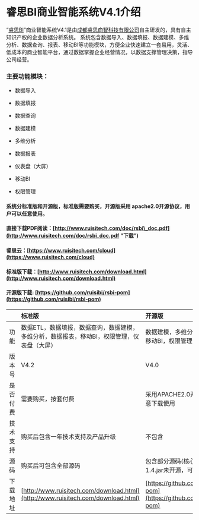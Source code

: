 # 睿思BI商业智能系统V4.1介绍

“[睿思BI](http://www.ruisitech.com/product.html)”商业智能系统V4.1是由[成都睿思商智科技有限公司](http://www.ruisibi.cn)自主研发的，具有自主知识产权的企业数据分析系统。 系统包含数据导入、数据填报、数据建模、多维分析、数据查询、报表、移动BI等功能模块，方便企业快速建立一套易用，灵活、低成本的商业智能平台，通过数据掌握企业经营情况，以数据支撑管理决策，指导公司经营。

### 主要功能模块：

* 数据导入

* 数据填报

* 数据查询

* 数据建模

* 多维分析

* 数据报表

* 仪表盘（大屏）

* 移动BI

* 权限管理

#### 系统分标准版和开源版，标准版需要购买，开源版采用 apache2.0开源协议，用户可以任意使用。

#### 直接下载PDF阅读：[http://www.ruisitech.com/doc/rsbi\_doc.pdf](http://www.ruisitech.com/doc/rsbi_doc.pdf "下载")

#### 睿思云：[https://www.ruisitech.com/cloud](https://www.ruisitech.com/cloud)

#### 标准版下载：[http://www.ruisitech.com/download.html](http://www.ruisitech.com/download.html)

#### 开源版下载:  [https://github.com/ruisibi/rsbi-pom](https://github.com/ruisibi/rsbi-pom)

|  | 标准版 | 开源版 | SaaS版（睿思云） |
| :--- | :--- | :--- | :--- |
| 功能 | 数据ETL，数据填报，数据查询，数据建模，多维分析，数据报表，移动BI，权限管理，仪表盘（大屏） | 数据建模，多维分析，数据报表，移动BI，权限管理 | 数据ETL，数据填报，数据查询，数据建模，多维分析，移动BI，仪表盘（大屏） |
| 版本号 | V4.2 | V4.0 | V4.2 |
| 是否付费 | 需要购买，按套付费 | 采用APACHE2.0开源协议，可任意下载使用 | 按月付费，最低100元/月 |
| 技术支持 | 购买后包含一年技术支持及产品升级 | 不包含 | 在付费期间提供技术支持 |
| 源码 | 购买后可包含全部源码 | 包含部分源码\(核心代码ext3-1.4.jar未开源，可购买源码\) | 不包含源码 |
| 下载地址 | [http://www.ruisitech.com/download.html](http://www.ruisitech.com/download.html) | [https://github.com/ruisibi/rsbi-pom](https://github.com/ruisibi/rsbi-pom) | [https://www.ruisitech.com/cloud](https://www.ruisitech.com/cloud) |



